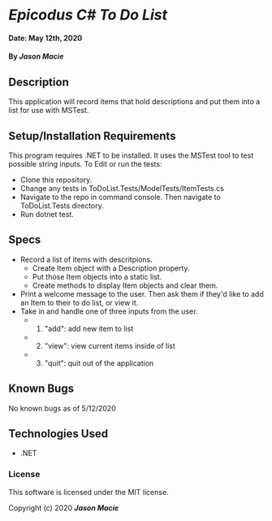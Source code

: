 # _Epicodus C# To Do List_

#### Date: May 12th, 2020
#### By _**Jason Macie**_

## Description

This application will record items that hold descriptions and put them into a list for use with MSTest.

## Setup/Installation Requirements

This program requires .NET to be installed. It uses the MSTest tool to test possible string inputs.
To Edit or run the tests:

* Clone this repository.
* Change any tests in ToDoList.Tests/ModelTests/ItemTests.cs
* Navigate to the repo in command console. Then navigate to ToDoList.Tests directory.
* Run dotnet test.

## Specs

* Record a list of items with descritpions.
  * Create Item object with a Description property.
  * Put those Item objects into a static list.
  * Create methods to display Item objects and clear them.
* Print a welcome message to the user. Then ask them if they'd like to add an Item to their to do list, or view it.
* Take in and handle one of three inputs from the user.
  * 1. "add": add new item to list
  * 2. "view": view current items inside of list
  * 3. "quit": quit out of the application

## Known Bugs

No known bugs as of 5/12/2020

## Technologies Used

* .NET

### License

This software is licensed under the MIT license.

Copyright (c) 2020 **_Jason Macie_**